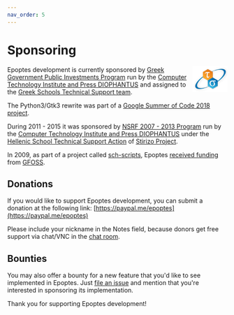 ```yaml
---
nav_order: 5
---
```


# Sponsoring

<a href="https://ts.sch.gr"><img src="/ts.png" alt="ts" width="80" height="60" align="right"></a>Epoptes development is currently sponsored by [Greek Government Public Investments Program](http://www.ggea.gr) run by the [Computer Technology Institute and Press DIOPHANTUS](https://www.cti.gr/en) and assigned to the [Greek Schools Technical Support team](https://ts.sch.gr).

The Python3/Gtk3 rewrite was part of a [Google Summer of Code 2018 project](https://github.com/eellak/gsoc2018-epoptes/wiki).

During 2011 - 2015 it was sponsored by [NSRF 2007 - 2013 Program](http://2007-2013.espa.gr/en/Pages/staticWhatIsESPA.aspx) run by the [Computer Technology Institute and Press DIOPHANTUS](https://www.cti.gr/en) under the [Hellenic School Technical Support Action](https://ts.sch.gr/) of [Stirizo Project](https://www.cti.gr/en/activities-en/development-projects-en/item/63-stirizw/63-stirizw).

In 2009, as part of a project called [sch-scripts](https://sch-scripts.gitlab.io), Epoptes [received funding](https://old.ellak.gr/index658a.html?option=com_openwiki&Itemid=103&id=ellak:sch-scripts) from [GFOSS](https://gfoss.eu).

## Donations

If you would like to support Epoptes development, you can submit a donation at the following link:
[https://paypal.me/epoptes](https://paypal.me/epoptes)

Please include your nickname in the Notes field, because donors get free support via chat/VNC in the [chat room](https://ltsp.org/guides/chat-room/).

## Bounties

You may also offer a bounty for a new feature that you'd like to see implemented in Epoptes. Just [file an issue](https://github.com/epoptes/epoptes/issues) and mention that you're interested in sponsoring its implementation.

Thank you for supporting Epoptes development!
